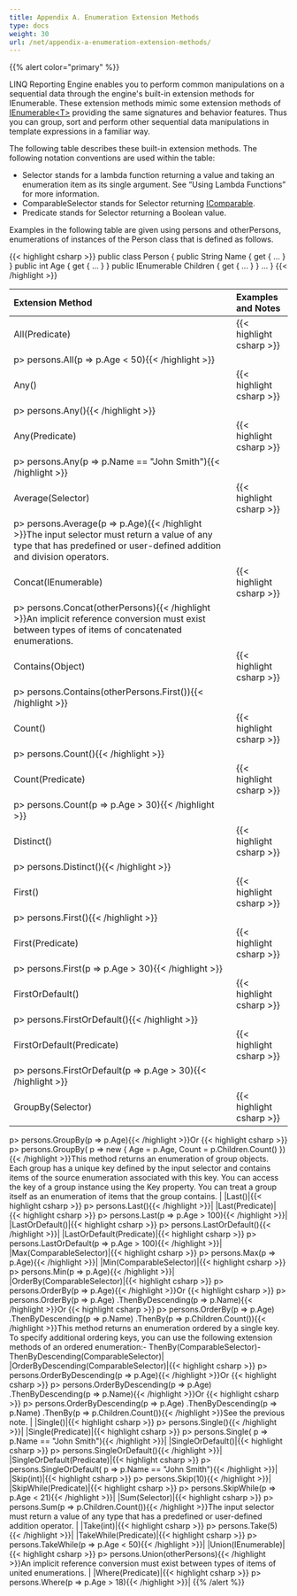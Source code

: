 ```yaml
---
title: Appendix A. Enumeration Extension Methods
type: docs
weight: 30
url: /net/appendix-a-enumeration-extension-methods/
---
```


{{% alert color="primary" %}} 

LINQ Reporting Engine enables you to perform common manipulations on a sequential data through the engine's built-in extension methods for IEnumerable. These extension methods mimic some extension methods of [IEnumerable&lt;T&gt;](http://msdn.microsoft.com/en-us/library/9eekhta0\(v=vs.110\).aspx) providing the same signatures and behavior features. Thus you can group, sort and perform other sequential data manipulations in template expressions in a familiar way.

The following table describes these built-in extension methods. The following notation conventions are used within the table:

- Selector stands for a lambda function returning a value and taking an enumeration item as its single argument. See “Using Lambda Functions” for more information.
- ComparableSelector stands for Selector returning [IComparable](http://msdn.microsoft.com/en-US/library/system.icomparable\(v=vs.110\).aspx).
- Predicate stands for Selector returning a Boolean value.

Examples in the following table are given using persons and otherPersons, enumerations of instances of the Person class that is defined as follows.

{{< highlight csharp >}}
public class Person
{
    public String Name { get { ... } }
    public int Age { get { ... } }
    public IEnumerable<Person> Children { get { ... } }
    ...
}
{{< /highlight >}}

|**Extension Method** |**Examples and Notes** |
| :- | :- |
|All(Predicate)|{{< highlight csharp >}}
p> persons.All(p => p.Age < 50){{< /highlight >}}|
|Any()|{{< highlight csharp >}}
p> persons.Any(){{< /highlight >}}|
|Any(Predicate)|{{< highlight csharp >}}
p> persons.Any(p => p.Name == "John Smith"){{< /highlight >}}|
|Average(Selector)|{{< highlight csharp >}}
p> persons.Average(p => p.Age){{< /highlight >}}The input selector must return a value of any type that has predefined or user-defined addition and division operators. |
|Concat(IEnumerable)|{{< highlight csharp >}}
p> persons.Concat(otherPersons){{< /highlight >}}An implicit reference conversion must exist between types of items of concatenated enumerations. |
|Contains(Object)|{{< highlight csharp >}}
p> persons.Contains(otherPersons.First()){{< /highlight >}}|
|Count()|{{< highlight csharp >}}
p> persons.Count(){{< /highlight >}}|
|Count(Predicate)|{{< highlight csharp >}}
p> persons.Count(p => p.Age > 30){{< /highlight >}}|
|Distinct()|{{< highlight csharp >}}
p> persons.Distinct(){{< /highlight >}}|
|First()|{{< highlight csharp >}}
p> persons.First(){{< /highlight >}}|
|First(Predicate)|{{< highlight csharp >}}
p> persons.First(p => p.Age > 30){{< /highlight >}}|
|FirstOrDefault()|{{< highlight csharp >}}
p> persons.FirstOrDefault(){{< /highlight >}}|
|FirstOrDefault(Predicate)|{{< highlight csharp >}}
p> persons.FirstOrDefault(p => p.Age > 30){{< /highlight >}}|
|GroupBy(Selector)|{{< highlight csharp >}}
p> persons.GroupBy(p => p.Age){{< /highlight >}}Or {{< highlight csharp >}}
p> persons.GroupBy(    p => new    {        Age = p.Age,        Count = p.Children.Count()    }){{< /highlight >}}This method returns an enumeration of group objects. Each group has a unique key defined by the input selector and contains items of the source enumeration associated with this key. You can access the key of a group instance using the Key property. You can treat a group itself as an enumeration of items that the group contains. |
|Last()|{{< highlight csharp >}}
p> persons.Last(){{< /highlight >}}|
|Last(Predicate)|{{< highlight csharp >}}
p> persons.Last(p => p.Age > 100){{< /highlight >}}|
|LastOrDefault()|{{< highlight csharp >}}
p> persons.LastOrDefault(){{< /highlight >}}|
|LastOrDefault(Predicate)|{{< highlight csharp >}}
p> persons.LastOrDefault(p => p.Age > 100){{< /highlight >}}|
|Max(ComparableSelector)|{{< highlight csharp >}}
p> persons.Max(p => p.Age){{< /highlight >}}|
|Min(ComparableSelector)|{{< highlight csharp >}}
p> persons.Min(p => p.Age){{< /highlight >}}|
|OrderBy(ComparableSelector)|{{< highlight csharp >}}
p> persons.OrderBy(p => p.Age){{< /highlight >}}Or {{< highlight csharp >}}
p> persons.OrderBy(p => p.Age)    .ThenByDescending(p => p.Name){{< /highlight >}}Or {{< highlight csharp >}}
p> persons.OrderBy(p => p.Age)    .ThenByDescending(p => p.Name)    .ThenBy(p => p.Children.Count()){{< /highlight >}}This method returns an enumeration ordered by a single key. To specify additional ordering keys, you can use the following extension methods of an ordered enumeration:- ThenBy(ComparableSelector)- ThenByDescending(ComparableSelector)|
|OrderByDescending(ComparableSelector)|{{< highlight csharp >}}
p> persons.OrderByDescending(p => p.Age){{< /highlight >}}Or {{< highlight csharp >}}
p> persons.OrderByDescending(p => p.Age)    .ThenByDescending(p => p.Name){{< /highlight >}}Or {{< highlight csharp >}}
p> persons.OrderByDescending(p => p.Age)    .ThenByDescending(p => p.Name)    .ThenBy(p => p.Children.Count()){{< /highlight >}}See the previous note. |
|Single()|{{< highlight csharp >}}
p> persons.Single(){{< /highlight >}}|
|Single(Predicate)|{{< highlight csharp >}}
p> persons.Single(    p => p.Name == "John Smith"){{< /highlight >}}|
|SingleOrDefault()|{{< highlight csharp >}}
p> persons.SingleOrDefault(){{< /highlight >}}|
|SingleOrDefault(Predicate)|{{< highlight csharp >}}
p> persons.SingleOrDefault(    p => p.Name == "John Smith"){{< /highlight >}}|
|Skip(int)|{{< highlight csharp >}}
p> persons.Skip(10){{< /highlight >}}|
|SkipWhile(Predicate)|{{< highlight csharp >}}
p> persons.SkipWhile(p => p.Age < 21){{< /highlight >}}|
|Sum(Selector)|{{< highlight csharp >}}
p> persons.Sum(p => p.Children.Count()){{< /highlight >}}The input selector must return a value of any type that has a predefined or user-defined addition operator. |
|Take(int)|{{< highlight csharp >}}
p> persons.Take(5){{< /highlight >}}|
|TakeWhile(Predicate)|{{< highlight csharp >}}
p> persons.TakeWhile(p => p.Age < 50){{< /highlight >}}|
|Union(IEnumerable)|{{< highlight csharp >}}
p> persons.Union(otherPersons){{< /highlight >}}An implicit reference conversion must exist between types of items of united enumerations. |
|Where(Predicate)|{{< highlight csharp >}}
p> persons.Where(p => p.Age > 18){{< /highlight >}}|
{{% /alert %}}
